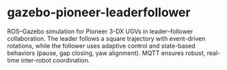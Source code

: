 # gazebo-pioneer-leaderfollower
ROS–Gazebo simulation for Pioneer 3-DX UGVs in leader–follower collaboration. The leader follows a square trajectory with event-driven rotations, while the follower uses adaptive control and state-based behaviors (pause, gap closing, yaw alignment). MQTT ensures robust, real-time inter-robot coordination.
